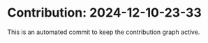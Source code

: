 # Contribution: 2024-12-10-23-33
This is an automated commit to keep the contribution graph active.
